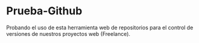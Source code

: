 Prueba-Github
=============

Probando el uso de esta herramienta web de repositorios para el control de versiones de nuestros proyectos web (Freelance).
